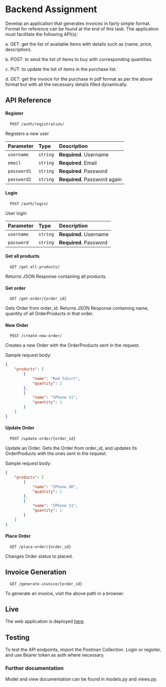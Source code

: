 
# Backend Assignment

Develop an application that generates invoices in fairly simple format. Format
for reference can be found at the end of this task. The application must facilitate
the following API(s):

a. GET: get the list of available items with details such as (name, price,
description).

b. POST: to send the list of items to buy with corresponding quantities.

c. PUT: to update the list of items in the purchase list.

d. GET: get the invoice for the purchase in pdf format as per the above
format but with all the necessary details filled dynamically.


## API Reference

#### Register

```http
  POST /auth/registration/
```
Registers a new user

| Parameter | Type     | Description                       |
| :-------- | :------- | :-------------------------------- |
| `username`| `string` | **Required**. Username            |
| `email`   | `string` | **Required**. Email               |
| `password1`| `string` | **Required**. Password           |
| `password2`| `string` | **Required**. Password again     |


#### Login

```http
  POST /auth/login/
```
User login

| Parameter | Type     | Description                       |
| :-------- | :------- | :-------------------------------- |
| `username`| `string` | **Required**. Username            |
| `password`| `string` | **Required**. Password            |


#### Get all products

```http
  GET /get-all-products/
```
Returns JSON Response containing all products.

#### Get order

```http
  GET /get-order/{order_id}
```
Gets Order from order_id.
    Returns JSON Response containing name, quantity of all OrderProducts in that order.

#### New Order
```http
  POST /create-new-order/
```
Creates a new Order with the OrderProducts sent in the request.

Sample request body:
```json
{
    "products": [
        {
            "name": "Red Tshirt",
            "quantity": 2
        },
        {
            "name": "IPhone 11",
            "quantity": 1
        }
    ]
}
```

#### Update Order
```http
  POST /update-order/{order_id}
```
Update an Order.
    Gets the Order from order_id, and updates its OrderProducts with the ones sent in the request.

Sample request body:
```json
{
    "products": [
        {
            "name": "IPhone XR",
            "quantity": 1
        },
        {
            "name": "IPhone 11",
            "quantity": 1
        }
    ]
}
```

#### Place Order

```http
  GET /place-order/{order_id}
```
Changes Order status to placed.
## Invoice Generation

```http
  GET /generate-invoice/{order_id}
```

To generate an invoice, visit the above path in a browser.
## Live

The web application is deployed [here](https://disecto-backend-assignment.herokuapp.com/). 


## Testing

To test the API endpoints, import the Postman Collection.
Login or register, and use Bearer token as auth where necessary.


### Further documentation

Model and view documentation can be found in models.py and views.py.
